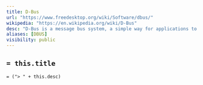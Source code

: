 ```yaml
---
title: D-Bus
url: "https://www.freedesktop.org/wiki/Software/dbus/"
wikipedia: "https://en.wikipedia.org/wiki/D-Bus"
desc: "D-Bus is a message bus system, a simple way for applications to talk to one another. In addition to interprocess communication, D-Bus helps coordinate process lifecycle; it makes it simple and reliable to code a \"single instance\" application or daemon, and to launch applications and daemons on demand when their services are needed.\nD-Bus supplies both a system daemon (for events such as \"new hardware device added\" or \"printer queue changed\") and a per-user-login-session daemon (for general IPC needs among user applications). Also, the message bus is built on top of a general one-to-one message passing framework, which can be used by any two apps to communicate directly (without going through the message bus daemon). Currently the communicating applications are on one computer, or through unencrypted TCP/IP suitable for use behind a firewall with shared NFS home directories. (Help wanted with [better remote transports](https://www.freedesktop.org/wiki/Software/DBusRemote/) - the transport mechanism is well-abstracted and extensible.)\n"
aliases: [DBUS]
visibility: public
---
```


## `= this.title`

`= ("> " + this.desc)`
